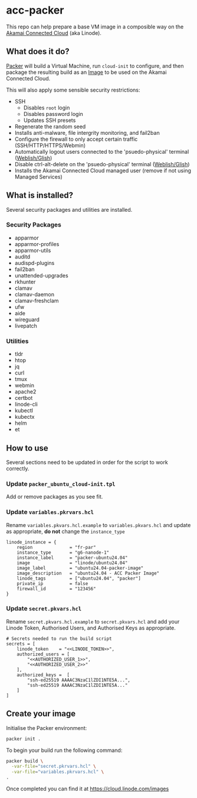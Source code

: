 # acc-packer

This repo can help prepare a base VM image in a composible way on the [Akamai Connected Cloud](https://www.akamai.com/solutions/cloud-computing) (aka Linode).

## What does it do?

[Packer](https://developer.hashicorp.com/packer/plugins/builders/linode) will build a Virtual Machine, run `cloud-init` to configure, and then package the resulting build as an [Image](https://www.linode.com/docs/products/tools/images/) to be used on the Akamai Connected Cloud.

This will also apply some sensible security restrictions:

- SSH
  - Disables `root` login
  - Disables password login
  - Updates SSH presets
- Regenerate the random seed
- Installs anti-malware, file intergrity monitoring, and fail2ban
- Configure the firewall to only accept certain traffic (SSH/HTTP/HTTPS/Webmin)
- Automatically logout users connected to the 'psuedo-physical' terminal ([Weblish/Glish](https://www.linode.com/docs/products/compute/compute-instances/guides/lish/))
- Disable ctrl-alt-delete on the 'psuedo-physical' terminal ([Weblish/Glish](https://www.linode.com/docs/products/compute/compute-instances/guides/lish/))
- Installs the Akamai Connected Cloud managed user (remove if not using Managed Services)

## What is installed?

Several security packages and utilities are installed.

### Security Packages

- apparmor
- apparmor-profiles
- apparmor-utils
- auditd
- audispd-plugins
- fail2ban
- unattended-upgrades
- rkhunter
- clamav
- clamav-daemon
- clamav-freshclam
- ufw
- aide
- wireguard
- livepatch

### Utilities

- tldr
- htop
- jq
- curl
- tmux
- webmin
- apache2
- certbot
- linode-cli
- kubectl
- kubectx
- helm
- et

## How to use

Several sections need to be updated in order for the script to work correctly.

### Update `packer_ubuntu_cloud-init.tpl`

Add or remove packages as you see fit.

### Update `variables.pkrvars.hcl`

Rename `variables.pkvars.hcl.example` to `variables.pkvars.hcl` and update as appropriate, **do not** change the `instance_type`

```hcl
linode_instance = {
    region              = "fr-par"
    instance_type       = "g6-nanode-1"
    instance_label      = "packer-ubuntu24.04"
    image               = "linode/ubuntu24.04"
    image_label         = "ubuntu24.04-packer-image"
    image_description   = "ubuntu24.04 - ACC Packer Image"
    linode_tags         = ["ubuntu24.04", "packer"]
    private_ip          = false
    firewall_id         = "123456"
}
```

### Update `secret.pkvars.hcl`

Rename `secret.pkvars.hcl.example` to `secret.pkvars.hcl` and add your Linode Token, Authorised Users, and Authorised Keys as appropriate.

```hcl
# Secrets needed to run the build script
secrets = [
    linode_token    = "<<LINODE_TOKEN>>",
    authorized_users = [
        "<<AUTHORIZED_USER_1>>",
        "<<AUTHORIZED_USER_2>>"
    ],
    authorized_keys =  [
        "ssh-ed25519 AAAAC3NzaC1lZDI1NTE5A...",
        "ssh-ed25519 AAAAC3NzaC1lZDI1NTE5A..."
    ]
]
```

## Create your image

Initialise the Packer environment:

```bash
packer init .
```

To begin your build run the following command:

```bash
packer build \
  -var-file="secret.pkrvars.hcl" \
  -var-file="variables.pkrvars.hcl" \
.
```

Once completed you can find it at <https://cloud.linode.com/images>
